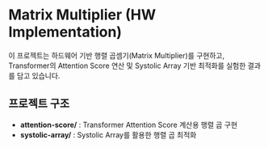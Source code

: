 # Matrix Multiplier (HW Implementation)

이 프로젝트는 하드웨어 기반 행렬 곱셈기(Matrix Multiplier)를 구현하고,
Transformer의 Attention Score 연산 및 Systolic Array 기반 최적화를 실험한 결과를 담고 있습니다.

## 프로젝트 구조
- **attention-score/** : Transformer Attention Score 계산용 행렬 곱 구현
- **systolic-array/** : Systolic Array를 활용한 행렬 곱 최적화
